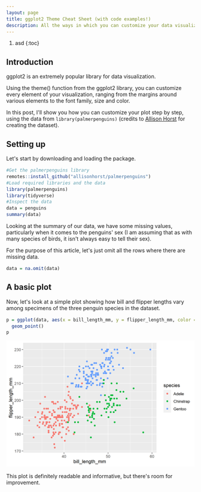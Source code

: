 ```yaml
---
layout: page
title: ggplot2 Theme Cheat Sheet (with code examples!)
description: All the ways in which you can customize your data visualizations in ggplot2.
---
```


1. asd
{:toc}

## Introduction

ggplot2 is an extremely popular library for data visualization.

Using the theme() function from the ggplot2 library, you can customize every element of your visualization, ranging from the margins around various elements to the font family, size and color.

In this post, I'll show you how you can customize your plot step by step, using the data from <code>library(palmerpenguins)</code> (credits to <a href="https://github.com/allisonhorst/palmerpenguins">Allison Horst</a> for creating the dataset).

## Setting up
Let's start by downloading and loading the package.

``` r
#Get the palmerpenguins library
remotes::install_github("allisonhorst/palmerpenguins")
#Load required libraries and the data
library(palmerpenguins)
library(tidyverse)
#Inspect the data
data = penguins
summary(data)
```

Looking at the summary of our data, we have some missing values, particularly when it comes to the penguins' sex (I am assuming that as with many species of birds, it isn't always easy to tell their sex).

For the purpose of this article, let's just omit all the rows where there are missing data.

``` r
data = na.omit(data)
```
## A basic plot

Now, let's look at a simple plot showing how bill and flipper lengths vary among specimens of the three penguin species in the dataset.

``` r
p = ggplot(data, aes(x = bill_length_mm, y = flipper_length_mm, color = species)) +
  geom_point()
p
```
![A basic penguins plot](/assets/penguins.png)

This plot is definitely readable and informative, but there's room for improvement.
